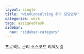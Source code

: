 ```yaml
---
layout: single
title: "windConsulting 추가 담당업무"
categories: work
tags: assignedTask
sidebar:
  nav: "sidebar-category"
---
```


프로젝트 관리 소스코드 리팩토링
